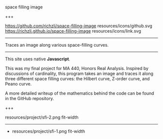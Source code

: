 space filling image

+++

https://github.com/richzli/space-filling-image resources/icons/github.svg
https://richzli.github.io/space-filling-image resources/icons/link.svg

---

Traces an image along various space-filling curves.

---

This site uses native **Javascript**.

This was my final project for MA 440, Honors Real Analysis. Inspired by discussions of cardinality, this program takes an image and traces it along three different space filling curves: the Hilbert curve, Z-order curve, and Peano curve.

A more detailed writeup of the mathematics behind the code can be found in the GitHub repository.

+++

resources/project/sfi-2.png fit-width

---

+ resources/project/sfi-1.png fit-width